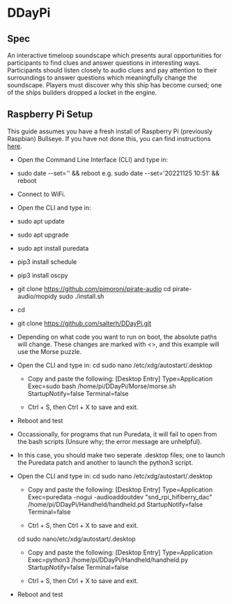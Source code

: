 # DDayPi

## Spec 

An interactive timeloop soundscape which presents aural opportunities for participants to find clues and answer questions in interesting ways. Participants should listen closely to audio clues and pay attention to their surroundings to answer questions which meaningfully change the soundscape. Players must discover why this ship has become cursed; one of the ships builders dropped a locket in the engine.

## Raspberry Pi Setup
This guide assumes you have a fresh install of Raspberry Pi (previously Raspbian) Bullseye. If you have not done this, you can find instructions [here](https://www.raspberrypi.com/software/).

- Open the Command Line Interface (CLI) and type in:
- sudo date --set='<year month day hour:minute>' && reboot
	e.g. sudo date --set='20221125 10:51' && reboot

- Connect to WiFi. 

- Open the CLI and type in:
- sudo apt update
- sudo apt upgrade
- sudo apt install puredata
- pip3 install schedule
- pip3 install oscpy
- git clone https://github.com/pimoroni/pirate-audio 
  cd pirate-audio/mopidy
  sudo ./install.sh
- cd
- git clone https://github.com/salterh/DDayPi.git

- Depending on what code you want to run on boot, the absolute paths will change. These changes are marked with <>, and this example will use the Morse puzzle.
- Open the CLI and type in:
	cd
	sudo nano /etc/xdg/autostart/<morse>.desktop
	
	- Copy and paste the following:
	[Desktop Entry]
	Type=Application
	Exec=sudo bash /home/pi/DDayPi/Morse/morse.sh
	StartupNotify=false
	Terminal=false

	- Ctrl + S, then Ctrl + X to save and exit.

- Reboot and test

- Occassionally, for programs that run Puredata, it will fail to open from the bash scripts (Unsure why; the error message are unhelpful). 
- In this case, you should make two seperate .desktop files; one to launch the Puredata patch and another to launch the python3 script.
- Open the CLI and type in:
	cd
	sudo nano /etc/xdg/autostart/<handheld>.desktop

	- Copy and paste the following:
	[Desktop Entry]
	Type=Application
	Exec=puredata -nogui -audioaddoutdev "snd_rpi_hifiberry_dac" /home/pi/DDayPi/Handheld/handheld.pd
	StartupNotify=false
	Terminal=false

	- Ctrl + S, then Ctrl + X to save and exit.

	cd
	sudo nano/etc/xdg/autostart/<handheldPy>.desktop
	
	- Copy and paste the following: 
	[Desktop Entry]
	Type=Application
	Exec=python3 /home/pi/DDayPi/Handheld/handheld.py
	StartupNotify=false
	Terminal=false

	- Ctrl + S, then Ctrl + X to save and exit.

- Reboot and test
